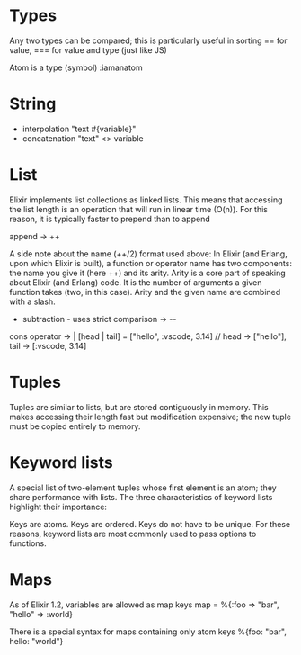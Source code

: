# Types
Any two types can be compared; this is particularly useful in sorting
== for value, === for value and type (just like JS)

Atom is a type (symbol)
:iamanatom

# String 
- interpolation
"text #{variable}"
- concatenation 
"text" <> variable

# List
Elixir implements list collections as linked lists. This means that accessing the list length is an operation that will run in linear time (O(n)). For this reason, it is typically faster to prepend than to append

append -> ++

A side note about the name (++/2) format used above: In Elixir (and Erlang, upon which Elixir is built), a function or operator name has two components: the name you give it (here ++) and its arity. Arity is a core part of speaking about Elixir (and Erlang) code. It is the number of arguments a given function takes (two, in this case). Arity and the given name are combined with a slash.

- subtraction - uses strict comparison
-> --

cons operator -> |
[head | tail] = ["hello", :vscode, 3.14]
// head -> ["hello"], tail -> [:vscode, 3.14]

# Tuples
Tuples are similar to lists, but are stored contiguously in memory. This makes accessing their length fast but modification expensive; the new tuple must be copied entirely to memory.

# Keyword lists
A special list of two-element tuples whose first element is an atom; they share performance with lists.
The three characteristics of keyword lists highlight their importance:

Keys are atoms.
Keys are ordered.
Keys do not have to be unique.
For these reasons, keyword lists are most commonly used to pass options to functions.

# Maps 
As of Elixir 1.2, variables are allowed as map keys
map = %{:foo => "bar", "hello" => :world}

There is a special syntax for maps containing only atom keys
%{foo: "bar", hello: "world"}